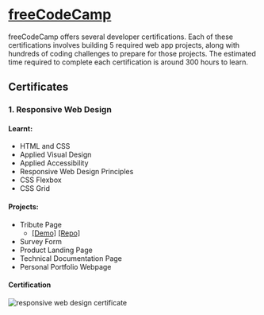 # [freeCodeCamp](https://www.freecodecamp.org/) 

freeCodeCamp offers several developer certifications. Each of these certifications involves building 5 required web app projects, along with hundreds of coding challenges to prepare for those projects. The estimated time required to complete each certification is around 300 hours to learn.

## Certificates
### 1. Responsive Web Design
#### Learnt: 
* HTML and CSS
* Applied Visual Design
* Applied Accessibility
* Responsive Web Design Principles
* CSS Flexbox
* CSS Grid 

#### Projects: 
* Tribute Page
    * [[Demo]]() [[Repo]]()
* Survey Form
* Product Landing Page
* Technical Documentation Page
* Personal Portfolio Webpage

#### Certification

<img src="https://www.dropbox.com/s/vuk44wrn851b7sx/fcc-responsive-web-design-certificate.png?raw=1" alt="responsive web design certificate">
